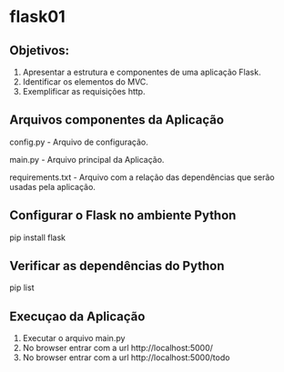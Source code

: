 # flask01

Objetivos:
----------
1) Apresentar a estrutura e componentes de uma aplicação Flask.
2) Identificar os elementos do MVC.
3) Exemplificar as requisições http.

Arquivos componentes da Aplicação
---------------------------------
config.py - Arquivo de configuração.

main.py - Arquivo principal da Aplicação.

requirements.txt - Arquivo com a relação das 
                   dependências que serão usadas pela aplicação.


Configurar o Flask no ambiente Python
-------------------------------------
pip install flask

Verificar as dependências do Python
-----------------------------------
pip list

Execuçao da Aplicação
---------------------
1. Executar o arquivo main.py
2. No browser entrar com a url http://localhost:5000/ 
3. No browser entrar com a url http://localhost:5000/todo
